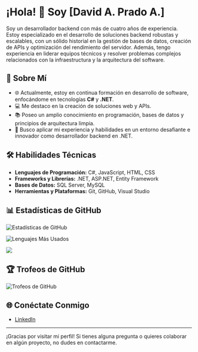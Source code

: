 <h1>¡Hola! 👋 Soy [David A. Prado A.]</h1>

<p>Soy un desarrollador backend con más de cuatro años de experiencia. Estoy especializado en el desarrollo de soluciones backend robustas y escalables, con un sólido historial en la gestión de bases de datos, creación de APIs y optimización del rendimiento del servidor. Además, tengo experiencia en liderar equipos técnicos y resolver problemas complejos relacionados con la infraestructura y la arquitectura del software.</p>

<h2>🚀 Sobre Mí</h2>
<ul>
  <li>🌐 Actualmente, estoy en continua formación en desarrollo de software, enfocándome en tecnologías <strong>C#</strong> y <strong>.NET</strong>.</li>
  <li>💻 Me destaco en la creación de soluciones web y APIs.</li>
  <li>📚 Poseo un amplio conocimiento en programación, bases de datos y principios de arquitectura limpia.</li>
  <li>🎯 Busco aplicar mi experiencia y habilidades en un entorno desafiante e innovador como desarrollador backend en .NET.</li>
</ul>

<h2>🛠️ Habilidades Técnicas</h2>
<ul>
  <li><strong>Lenguajes de Programación:</strong> C#, JavaScript, HTML, CSS</li>
  <li><strong>Frameworks y Librerías:</strong> .NET, ASP.NET, Entity Framework</li>
  <li><strong>Bases de Datos:</strong> SQL Server, MySQL</li>
  <li><strong>Herramientas y Plataformas:</strong> Git, GitHub, Visual Studio</li>
</ul>

<h2>📊 Estadísticas de GitHub</h2>
<p><img src="https://github-readme-stats.vercel.app/api?username=davidprado4021&show_icons=true&theme=radical" alt="Estadísticas de GitHub"></p>
<p><img src="https://github-readme-stats.vercel.app/api/top-langs/?username=davidprado4021&layout=compact&theme=radical" alt="Lenguajes Más Usados"></p>

<p><img src="https://github-readme-stats.vercel.app/api/top-langs/?username=davidprado4021&layout=donut"></p>

<h2>🏆 Trofeos de GitHub</h2>
<p><img src="https://github-profile-trophy.vercel.app/?username=davidprado4021&theme=radical" alt="Trofeos de GitHub"></p>

<h2>🌐 Conéctate Conmigo</h2>
<ul>
    <li><a href="https://www.linkedin.com/in/david-a-prado-a-59722330b/">LinkedIn</a></li>
</ul>

<hr>

<p>¡Gracias por visitar mi perfil! Si tienes alguna pregunta o quieres colaborar en algún proyecto, no dudes en contactarme.</p>

